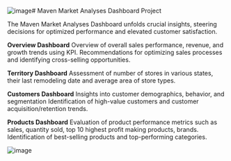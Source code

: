 ![image](https://github.com/falguni2904/Maven-Market-PowerBI-Project/assets/71444769/532891e5-4867-4286-bb68-83c2271be315)# Maven Market Analyses Dashboard Project

The Maven Market Analyses Dashboard unfolds crucial insights, steering decisions for optimized performance and elevated customer satisfaction.

**Overview Dashboard**
Overview of overall sales performance, revenue, and growth trends using KPI.
Recommendations for optimizing sales processes and identifying cross-selling opportunities.

**Territory Dashboard**
Assessment of number of stores in various states, their last remodeling date and average area of store types.

**Customers Dashboard**
Insights into customer demographics, behavior, and segmentation
Identification of high-value customers and customer acquisition/retention trends.

**Products Dashboard**
Evaluation of product performance metrics such as sales, quantity sold, top 10 highest profit making products, brands.
Identification of best-selling products and top-performing categories.

![image](https://github.com/falguni2904/Maven-Market-PowerBI-Project/assets/71444769/7fac7470-3c60-4ef7-9c46-a25bc5edd894)






